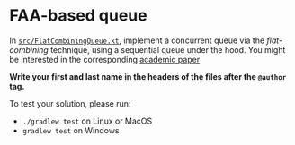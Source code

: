 # FAA-based queue

In [`src/FlatCombiningQueue.kt`](src/FlatCombiningQueue.kt), implement a concurrent queue via the
_flat-combining_ technique,
using a sequential queue under the hood. You might be interested in the corresponding
[academic paper](https://dl.acm.org/doi/pdf/10.1145/1810479.1810540)

**Write your first and last name in the headers of the files after the `@author` tag.**

To test your solution, please run:

* `./gradlew test` on Linux or MacOS
* `gradlew test` on Windows